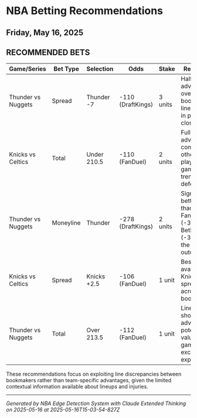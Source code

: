 # NBA Betting Recommendations
## Friday, May 16, 2025

## RECOMMENDED BETS
| Game/Series | Bet Type | Selection | Odds | Stake | Reasoning |
|-------------|----------|-----------|------|-------|-----------|
| Thunder vs Nuggets | Spread | Thunder -7 | -110 (DraftKings) | 3 units | Half-point advantage over other books' -7.5 line; critical in potential close finish |
| Knicks vs Celtics | Total | Under 210.5 | -110 (FanDuel) | 2 units | Full point advantage compared to other books; playoff games often trend defensive |
| Thunder vs Nuggets | Moneyline | Thunder | -278 (DraftKings) | 2 units | Significantly better value than FanDuel (-310) and BetMGM (-325) for the same outcome |
| Knicks vs Celtics | Spread | Knicks +2.5 | -106 (FanDuel) | 1 unit | Best odds available for Knicks spread across all bookmakers |
| Thunder vs Nuggets | Total | Over 213.5 | -112 (FanDuel) | 1 unit | Line shopping advantage; potentially valuable if game pace exceeds expectations |

These recommendations focus on exploiting line discrepancies between bookmakers rather than team-specific advantages, given the limited contextual information available about lineups and injuries.

---
*Generated by NBA Edge Detection System with Claude Extended Thinking on 2025-05-16 at 2025-05-16T15-03-54-827Z*
